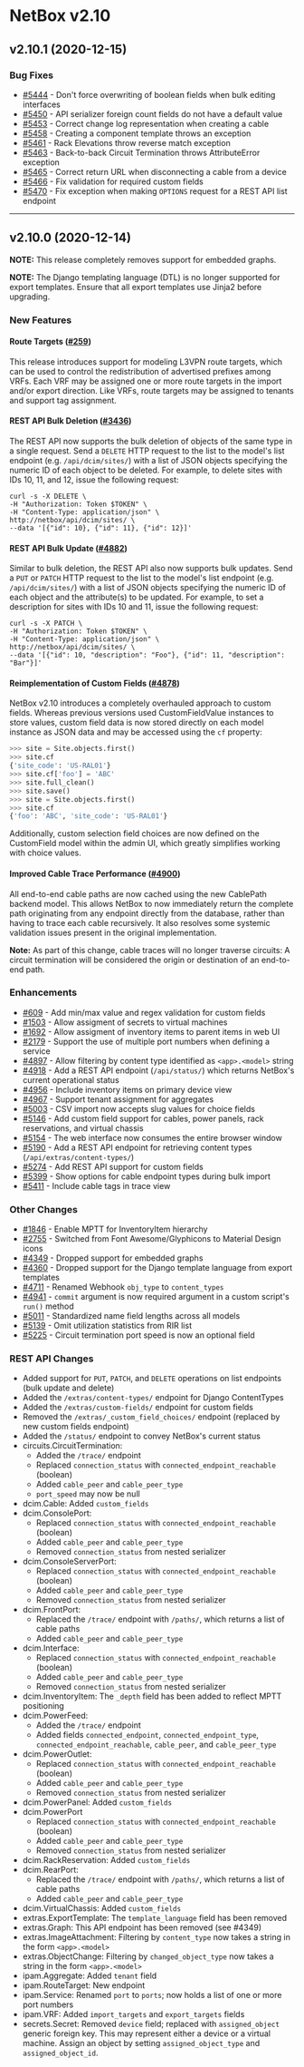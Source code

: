 # NetBox v2.10

## v2.10.1 (2020-12-15)

### Bug Fixes

* [#5444](https://github.com/netbox-community/netbox/issues/5444) - Don't force overwriting of boolean fields when bulk editing interfaces
* [#5450](https://github.com/netbox-community/netbox/issues/5450) - API serializer foreign count fields do not have a default value
* [#5453](https://github.com/netbox-community/netbox/issues/5453) - Correct change log representation when creating a cable
* [#5458](https://github.com/netbox-community/netbox/issues/5458) - Creating a component template throws an exception
* [#5461](https://github.com/netbox-community/netbox/issues/5461) - Rack Elevations throw reverse match exception
* [#5463](https://github.com/netbox-community/netbox/issues/5463) - Back-to-back Circuit Termination throws AttributeError exception
* [#5465](https://github.com/netbox-community/netbox/issues/5465) - Correct return URL when disconnecting a cable from a device
* [#5466](https://github.com/netbox-community/netbox/issues/5466) - Fix validation for required custom fields
* [#5470](https://github.com/netbox-community/netbox/issues/5470) - Fix exception when making `OPTIONS` request for a REST API list endpoint

---

## v2.10.0 (2020-12-14)

**NOTE:** This release completely removes support for embedded graphs.

**NOTE:** The Django templating language (DTL) is no longer supported for export templates. Ensure that all export templates use Jinja2 before upgrading.

### New Features

#### Route Targets ([#259](https://github.com/netbox-community/netbox/issues/259))

This release introduces support for modeling L3VPN route targets, which can be used to control the redistribution of advertised prefixes among VRFs. Each VRF may be assigned one or more route targets in the import and/or export direction. Like VRFs, route targets may be assigned to tenants and support tag assignment.

#### REST API Bulk Deletion ([#3436](https://github.com/netbox-community/netbox/issues/3436))

The REST API now supports the bulk deletion of objects of the same type in a single request. Send a `DELETE` HTTP request to the list to the model's list endpoint (e.g. `/api/dcim/sites/`) with a list of JSON objects specifying the numeric ID of each object to be deleted. For example, to delete sites with IDs 10, 11, and 12, issue the following request:

```no-highlight
curl -s -X DELETE \
-H "Authorization: Token $TOKEN" \
-H "Content-Type: application/json" \
http://netbox/api/dcim/sites/ \
--data '[{"id": 10}, {"id": 11}, {"id": 12}]'
```

#### REST API Bulk Update ([#4882](https://github.com/netbox-community/netbox/issues/4882))

Similar to bulk deletion, the REST API also now supports bulk updates. Send a `PUT` or `PATCH` HTTP request to the list to the model's list endpoint (e.g. `/api/dcim/sites/`) with a list of JSON objects specifying the numeric ID of each object and the attribute(s) to be updated. For example, to set a description for sites with IDs 10 and 11, issue the following request:

```no-highlight
curl -s -X PATCH \
-H "Authorization: Token $TOKEN" \
-H "Content-Type: application/json" \
http://netbox/api/dcim/sites/ \
--data '[{"id": 10, "description": "Foo"}, {"id": 11, "description": "Bar"}]'
```

#### Reimplementation of Custom Fields ([#4878](https://github.com/netbox-community/netbox/issues/4878))

NetBox v2.10 introduces a completely overhauled approach to custom fields. Whereas previous versions used CustomFieldValue instances to store values, custom field data is now stored directly on each model instance as JSON data and may be accessed using the `cf` property:

```python
>>> site = Site.objects.first()
>>> site.cf
{'site_code': 'US-RAL01'}
>>> site.cf['foo'] = 'ABC'
>>> site.full_clean()
>>> site.save()
>>> site = Site.objects.first()
>>> site.cf
{'foo': 'ABC', 'site_code': 'US-RAL01'}
```

Additionally, custom selection field choices are now defined on the CustomField model within the admin UI, which greatly simplifies working with choice values.

#### Improved Cable Trace Performance ([#4900](https://github.com/netbox-community/netbox/issues/4900))

All end-to-end cable paths are now cached using the new CablePath backend model. This allows NetBox to now immediately return the complete path originating from any endpoint directly from the database, rather than having to trace each cable recursively. It also resolves some systemic validation issues present in the original implementation.

**Note:** As part of this change, cable traces will no longer traverse circuits: A circuit termination will be considered the origin or destination of an end-to-end path.

### Enhancements

* [#609](https://github.com/netbox-community/netbox/issues/609) - Add min/max value and regex validation for custom fields
* [#1503](https://github.com/netbox-community/netbox/issues/1503) - Allow assigment of secrets to virtual machines
* [#1692](https://github.com/netbox-community/netbox/issues/1692) - Allow assigment of inventory items to parent items in web UI
* [#2179](https://github.com/netbox-community/netbox/issues/2179) - Support the use of multiple port numbers when defining a service
* [#4897](https://github.com/netbox-community/netbox/issues/4897) - Allow filtering by content type identified as `<app>.<model>` string
* [#4918](https://github.com/netbox-community/netbox/issues/4918) - Add a REST API endpoint (`/api/status/`) which returns NetBox's current operational status
* [#4956](https://github.com/netbox-community/netbox/issues/4956) - Include inventory items on primary device view
* [#4967](https://github.com/netbox-community/netbox/issues/4967) - Support tenant assignment for aggregates
* [#5003](https://github.com/netbox-community/netbox/issues/5003) - CSV import now accepts slug values for choice fields
* [#5146](https://github.com/netbox-community/netbox/issues/5146) - Add custom field support for cables, power panels, rack reservations, and virtual chassis
* [#5154](https://github.com/netbox-community/netbox/issues/5154) - The web interface now consumes the entire browser window
* [#5190](https://github.com/netbox-community/netbox/issues/5190) - Add a REST API endpoint for retrieving content types (`/api/extras/content-types/`)
* [#5274](https://github.com/netbox-community/netbox/issues/5274) - Add REST API support for custom fields
* [#5399](https://github.com/netbox-community/netbox/issues/5399) - Show options for cable endpoint types during bulk import
* [#5411](https://github.com/netbox-community/netbox/issues/5411) - Include cable tags in trace view

### Other Changes

* [#1846](https://github.com/netbox-community/netbox/issues/1846) - Enable MPTT for InventoryItem hierarchy
* [#2755](https://github.com/netbox-community/netbox/issues/2755) - Switched from Font Awesome/Glyphicons to Material Design icons
* [#4349](https://github.com/netbox-community/netbox/issues/4349) - Dropped support for embedded graphs
* [#4360](https://github.com/netbox-community/netbox/issues/4360) - Dropped support for the Django template language from export templates
* [#4711](https://github.com/netbox-community/netbox/issues/4711) - Renamed Webhook `obj_type` to `content_types`
* [#4941](https://github.com/netbox-community/netbox/issues/4941) - `commit` argument is now required argument in a custom script's `run()` method
* [#5011](https://github.com/netbox-community/netbox/issues/5011) - Standardized name field lengths across all models
* [#5139](https://github.com/netbox-community/netbox/issues/5139) - Omit utilization statistics from RIR list
* [#5225](https://github.com/netbox-community/netbox/issues/5225) - Circuit termination port speed is now an optional field

### REST API Changes

* Added support for `PUT`, `PATCH`, and `DELETE` operations on list endpoints (bulk update and delete)
* Added the `/extras/content-types/` endpoint for Django ContentTypes
* Added the `/extras/custom-fields/` endpoint for custom fields
* Removed the `/extras/_custom_field_choices/` endpoint (replaced by new custom fields endpoint)
* Added the `/status/` endpoint to convey NetBox's current status
* circuits.CircuitTermination:
  * Added the `/trace/` endpoint
  * Replaced `connection_status` with `connected_endpoint_reachable` (boolean)
  * Added `cable_peer` and `cable_peer_type`
  * `port_speed` may now be null
* dcim.Cable: Added `custom_fields`
* dcim.ConsolePort:
  * Replaced `connection_status` with `connected_endpoint_reachable` (boolean)
  * Added `cable_peer` and `cable_peer_type`
  * Removed `connection_status` from nested serializer
* dcim.ConsoleServerPort:
  * Replaced `connection_status` with `connected_endpoint_reachable` (boolean)
  * Added `cable_peer` and `cable_peer_type`
  * Removed `connection_status` from nested serializer
* dcim.FrontPort:
  * Replaced the `/trace/` endpoint with `/paths/`, which returns a list of cable paths
  * Added `cable_peer` and `cable_peer_type`
* dcim.Interface:
  * Replaced `connection_status` with `connected_endpoint_reachable` (boolean)
  * Added `cable_peer` and `cable_peer_type`
  * Removed `connection_status` from nested serializer
* dcim.InventoryItem: The `_depth` field has been added to reflect MPTT positioning
* dcim.PowerFeed:
  * Added the `/trace/` endpoint
  * Added fields `connected_endpoint`, `connected_endpoint_type`, `connected_endpoint_reachable`, `cable_peer`, and `cable_peer_type`
* dcim.PowerOutlet:
  * Replaced `connection_status` with `connected_endpoint_reachable` (boolean)
  * Added `cable_peer` and `cable_peer_type`
  * Removed `connection_status` from nested serializer
* dcim.PowerPanel: Added `custom_fields`
* dcim.PowerPort
  * Replaced `connection_status` with `connected_endpoint_reachable` (boolean)
  * Added `cable_peer` and `cable_peer_type`
  * Removed `connection_status` from nested serializer
* dcim.RackReservation: Added `custom_fields`
* dcim.RearPort:
  * Replaced the `/trace/` endpoint with `/paths/`, which returns a list of cable paths
  * Added `cable_peer` and `cable_peer_type`
* dcim.VirtualChassis: Added `custom_fields`
* extras.ExportTemplate: The `template_language` field has been removed
* extras.Graph: This API endpoint has been removed (see #4349)
* extras.ImageAttachment: Filtering by `content_type` now takes a string in the form `<app>.<model>`
* extras.ObjectChange: Filtering by `changed_object_type` now takes a string in the form `<app>.<model>`
* ipam.Aggregate: Added `tenant` field
* ipam.RouteTarget: New endpoint
* ipam.Service: Renamed `port` to `ports`; now holds a list of one or more port numbers
* ipam.VRF: Added `import_targets` and `export_targets` fields
* secrets.Secret: Removed `device` field; replaced with `assigned_object` generic foreign key. This may represent either a device or a virtual machine. Assign an object by setting `assigned_object_type` and `assigned_object_id`.
